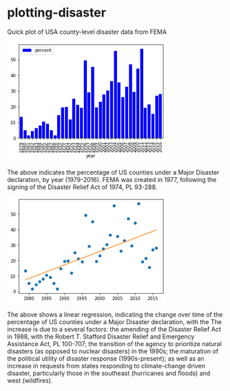 # plotting-disaster
Quick plot of USA county-level disaster data from FEMA


![The percentage of US counties under a declared Major Disaster, by year.](https://github.com/sccx/plotting-disaster/blob/master/MajorDisaster_Counties.png)

The above indicates the percentage of US counties under a Major Disaster declaration, by year (1979-2016). FEMA was created in 1977, following the signing of the Disaster Relief Act of 1974, PL 93-288.

![Linear regression model, indicating change in number of counties under a Major Disaster declarations over time.](https://github.com/sccx/plotting-disaster/blob/master/MajorDisaster_LinReg.png)

The above shows a linear regression, indicating the change over time of the percentage of US counties under a Major Disaster declaration, with the The increase is due to a several factors: the amending of the Disaster Relief Act in 1988, with the Robert T. Stafford Disaster Relief and Emergency Assistance Act, PL 100-707; the transition of the agency to prioritize natural disasters (as opposed to nuclear disasters) in the 1990s; the maturation of the political utility of disaster response (1990s-present); as well as an increase in requests from states responding to climate-change driven disaster, particularly those in the southeast (hurricanes and floods) and west (wildfires).
